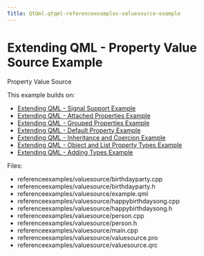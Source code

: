 ```yaml
---
Title: QtQml.qtqml-referenceexamples-valuesource-example
---
```

        
Extending QML - Property Value Source Example
=============================================

<span class="subtitle"></span>
<span id="details"></span>
Property Value Source

This example builds on:

-   [Extending QML - Signal Support Example](https://developer.ubuntu.comapps/qml/sdk-14.10/QtQml.referenceexamples-signal/)
-   [Extending QML - Attached Properties Example](https://developer.ubuntu.comapps/qml/sdk-14.10/QtQml.referenceexamples-attached/)
-   [Extending QML - Grouped Properties Example](https://developer.ubuntu.comapps/qml/sdk-14.10/QtQml.referenceexamples-grouped/)
-   [Extending QML - Default Property Example](https://developer.ubuntu.comapps/qml/sdk-14.10/QtQml.referenceexamples-default/)
-   [Extending QML - Inheritance and Coercion Example](https://developer.ubuntu.comapps/qml/sdk-14.10/QtQml.referenceexamples-coercion/)
-   [Extending QML - Object and List Property Types Example](https://developer.ubuntu.comapps/qml/sdk-14.10/QtQml.referenceexamples-properties/)
-   [Extending QML - Adding Types Example](https://developer.ubuntu.comapps/qml/sdk-14.10/QtQml.referenceexamples-adding/)

Files:

-   referenceexamples/valuesource/birthdayparty.cpp
-   referenceexamples/valuesource/birthdayparty.h
-   referenceexamples/valuesource/example.qml
-   referenceexamples/valuesource/happybirthdaysong.cpp
-   referenceexamples/valuesource/happybirthdaysong.h
-   referenceexamples/valuesource/person.cpp
-   referenceexamples/valuesource/person.h
-   referenceexamples/valuesource/main.cpp
-   referenceexamples/valuesource/valuesource.pro
-   referenceexamples/valuesource/valuesource.qrc

